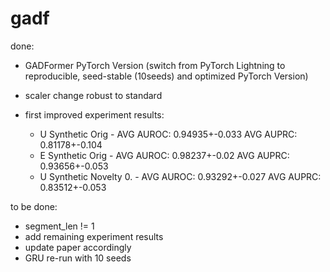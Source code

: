 # gadf

done:

- GADFormer PyTorch Version (switch from PyTorch Lightning to reproducible, seed-stable (10seeds) and optimized PyTorch Version)
- scaler change robust to standard
- first improved experiment results:

  - U Synthetic Orig - AVG AUROC: 0.94935+-0.033 AVG AUPRC: 0.81178+-0.104
  - E Synthetic Orig - AVG AUROC: 0.98237+-0.02  AVG AUPRC: 0.93656+-0.053
  - U Synthetic Novelty 0. - AVG AUROC: 0.93292+-0.027 AVG AUPRC: 0.83512+-0.053

to be done:

- segment_len != 1
- add remaining experiment results
- update paper accordingly
- GRU re-run with 10 seeds
